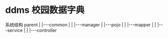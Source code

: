 # ddms 校园数据字典
系统结构
parent
  |
  |---common
  |       |
  |---manager
          |
          |---pojo
          |     |
          |---mapper
          |     |
          |---service
          |     |
          |---controller
